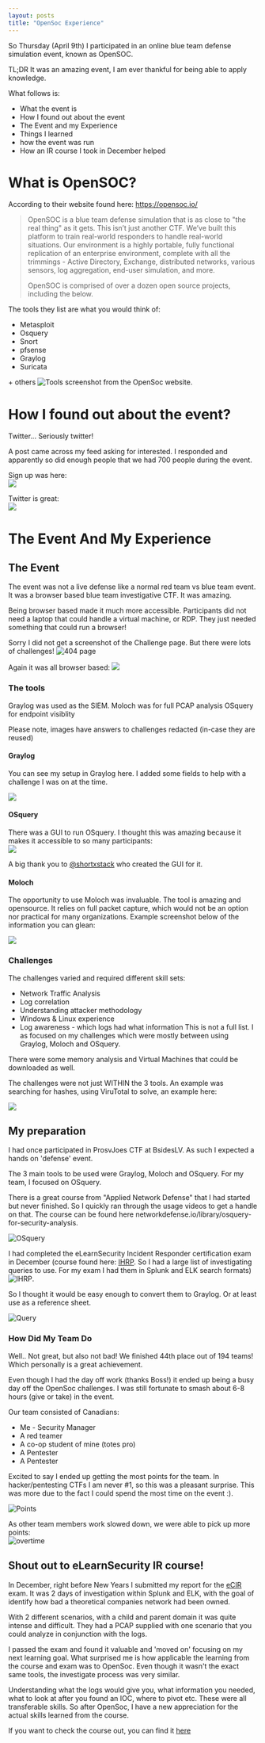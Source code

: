 ```yaml
---
layout: posts
title: "OpenSoc Experience"
---
```

So Thursday (April 9th) I participated in an online blue team defense simulation event, known as OpenSOC.

TL;DR It was an amazing event, I am ever thankful for being able to apply knowledge.

What follows is:
* What the event is
* How I found out about the event
* The Event and my Experience
* Things I learned
* how the event was run
* How an IR course I took in December helped



# What is OpenSOC?
According to their website found here: https://opensoc.io/
> OpenSOC is a blue team defense simulation that is as close to "the real thing" as it gets. This isn’t just another CTF. We’ve built this platform to train real-world responders to handle real-world situations. Our environment is a highly portable, fully functional replication of an enterprise environment, complete with all the trimmings - Active Directory, Exchange, distributed networks, various sensors, log aggregation, end-user simulation, and more.
>
> OpenSOC is comprised of over a dozen open source projects, including the below.

The tools they list are what you would think of:  
* Metasploit
* Osquery
* Snort
* pfsense
* Graylog
* Suricata

\+ others
![Tools](/images/opensoc_1.png)
screenshot from the  OpenSoc website.

# How I found out about the event?
Twitter... Seriously twitter!

A post came across my feed asking for interested. I responded and apparently so did enough people that we had 700 people during the event.


Sign up was here:  
![](/images/opensoc_11.png)

Twitter is great:  
![](/images/opensoc_12.png)


# The Event And My Experience


## The Event
The event was not a live defense like a normal red team vs blue team event. It was a browser based blue team investigative CTF. It was amazing.

Being browser based made it much more accessible. Participants did not need a laptop that could handle a virtual machine, or RDP. They just needed something that could run a browser!


Sorry I did not get a screenshot of the Challenge page. But there were lots of challenges!
![404 page](/images/opensoc_5.png)

Again it was all browser based:
![](/images/opensoc_6.png)

### The tools
Graylog was used as the SIEM.
Moloch was for full PCAP analysis
OSquery  for endpoint visiblity

Please note, images have answers to challenges redacted (in-case they are reused)

#### Graylog
You can see my setup in Graylog here. I added some fields to help with a challenge I was on at the time.

![](/images/opensoc_9.png)

#### OSquery
There was a GUI to run OSquery. I thought this was amazing because it makes it accessible to so many participants:  
![](/images/opensoc_10.png)

A big thank you to [@shortxstack](https://twitter.com/shortxstack) who created the GUI for it. 

#### Moloch
The opportunity to use Moloch  was invaluable. The tool is amazing and opensource. It relies on full packet capture, which would not be an option nor practical for many organizations. Example screenshot below of the information you can glean:

![](/images/opensoc_15.png)


### Challenges
The challenges varied and required different skill sets:  
* Network Traffic Analysis
* Log correlation
* Understanding attacker methodology
* Windows & Linux experience
* Log awareness - which logs had what information
This is not a full list. I as focused on my challenges which were mostly between using Graylog, Moloch and OSquery.

There were some memory analysis and Virtual Machines that could be downloaded as well.

The challenges were not just WITHIN the 3 tools. An example was searching for hashes, using ViruTotal to solve, an example here:  

![](/images/opensoc_16.png)



## My preparation
I had once participated in ProsvJoes CTF at BsidesLV. As such I expected a hands on 'defense' event. 

The 3 main tools to be used were Graylog, Moloch and OSquery. For my team, I focused on OSquery.  
  
There is a great course from "Applied Network Defense" that I had started but never finished. So I quickly ran through the usage videos to get a handle on that. The course can be found here networkdefense.io/library/osquery-for-security-analysis.

![OSquery](/images/opensoc_2.png)
 
I had completed the eLearnSecurity Incident Responder certification exam in December (course found here: [IHRP](https://www.elearnsecurity.com/course/incident_handling_response_professional/). So I had a large list of investigating queries to use. For my exam I had them in Splunk and ELK search formats) ![IHRP](/images/opensoc_4.png).

So I thought it would be easy enough to convert them to Graylog. Or at least use as a reference sheet.

![Query](/images/opensoc_3.png)

### How Did My Team Do
Well.. Not great, but also not bad!
We finished 44th place out of 194 teams! Which personally is a great achievement.

Even though I had the day off work (thanks Boss!) it ended up being a busy day off the OpenSoc challenges.  I was still fortunate to smash about 6-8 hours (give or take) in the event. 

Our team consisted of Canadians:
* Me - Security Manager
* A red teamer  
* A co-op student of mine (totes pro)
* A Pentester
* A Pentester

Excited to say I ended up getting the most points for the team. In hacker/pentesting CTFs I am never #1, so this was a pleasant surprise. This was more due to the fact I could spend the most time on the event :).

![Points](/images/opensoc_7.png)

As other team members work slowed down, we were able to pick up more points:  
![overtime](/images/opensoc_8.png)

## Shout out to eLearnSecurity IR course!

In December, right before New Years I submitted my report for the [eCIR](https://www.elearnsecurity.com/certification/ecir/) exam. It was 2 days of investigation within Splunk and ELK, with the goal of identify how bad a theoretical companies network had been owned.  
  
With 2 different scenarios, with a child and parent domain it was quite intense and difficult. They had a PCAP supplied with  one scenario that you could analyze in conjunction with the logs.

I passed the exam and found it valuable and 'moved on' focusing on my next learning goal. What surprised me is how applicable the learning from the course and exam was to OpenSoc. Even though it wasn't the exact same tools, the investigate process was very similar.

Understanding what the logs would give you, what information you needed, what to look at after you found an IOC, where to pivot etc. These were all transferable skills. So after OpenSoc, I have a new appreciation for the actual skills learned from the course.

If you want to check the course out, you can find it [here](https://www.elearnsecurity.com/course/incident_handling_response_professional/)





